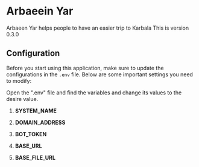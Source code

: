 # Arbaeein Yar
Arbaeen Yar helps people to have an easier trip to Karbala
This is version 0.3.0


## Configuration
Before you start using this application, make sure to update the configurations in the `.env` file. Below are some important settings you need to modify:

Open the ".env" file and find the variables and change its values to the desire value.

1. **SYSTEM_NAME**

2. **DOMAIN_ADDRESS**

3. **BOT_TOKEN**

4. **BASE_URL**

5. **BASE_FILE_URL**